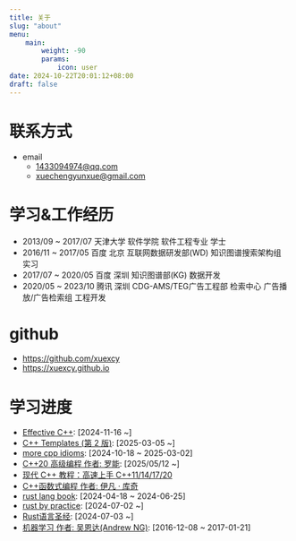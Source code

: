 ```yaml
---
title: 关于
slug: "about"
menu:
    main:
        weight: -90
        params:
            icon: user
date: 2024-10-22T20:01:12+08:00
draft: false
---
```


# 联系方式
- email
  - 1433094974@qq.com
  - xuechengyunxue@gmail.com

# 学习&工作经历
- 2013/09 ~ 2017/07  天津大学  软件学院  软件工程专业  学士
- 2016/11 ~ 2017/05  百度  北京  互联网数据研发部(WD)  知识图谱搜索架构组  实习
- 2017/07 ~ 2020/05  百度  深圳  知识图谱部(KG)  数据开发
- 2020/05 ~ 2023/10  腾讯  深圳  CDG-AMS/TEG广告工程部  检索中心  广告播放/广告检索组  工程开发

# github
- https://github.com/xuexcy
- https://xuexcy.github.io

# 学习进度
- [Effective C++](https://github.com/xuexcy/learning_effective_cpp): [2024-11-16 ~]
- [C++ Templates (第 2 版)](https://github.com/xuexcy/cpp_templates_second_edition): [2025-03-05 ~]
- [more cpp idioms](https://github.com/xuexcy/learning_more_cpp_idioms): [2024-10-18 ~ 2025-03-02]
- [C++20 高级编程 作者: 罗能](https://github.com/xuexcy/learning_cpp20_programming_author_luoneng): [2025/05/12 ~]
- [现代 C++ 教程：高速上手 C++11/14/17/20](https://github.com/xuexcy/learning_modern_cpp_tutorial)
- [C++函数式编程 作者: 伊凡 · 库奇](https://github.com/xuexcy/learning_functional_programming_in_cpp)
- [rust lang book](https://github.com/xuexcy/learning-rust-lang-book): [2024-04-18 ~ 2024-06-25]
- [rust by practice](https://github.com/xuexcy/learning-rust-by-practice): [2024-07-02 ~]
- [Rust语言圣经](https://github.com/xuexcy/learn-rust-course): [2024-07-03 ~]
- [机器学习 作者: 吴恩达(Andrew NG)](https://github.com/xuexcy/machine-learning-code-of-Andrew-NG-course): [2016-12-08 ~ 2017-01-21]

